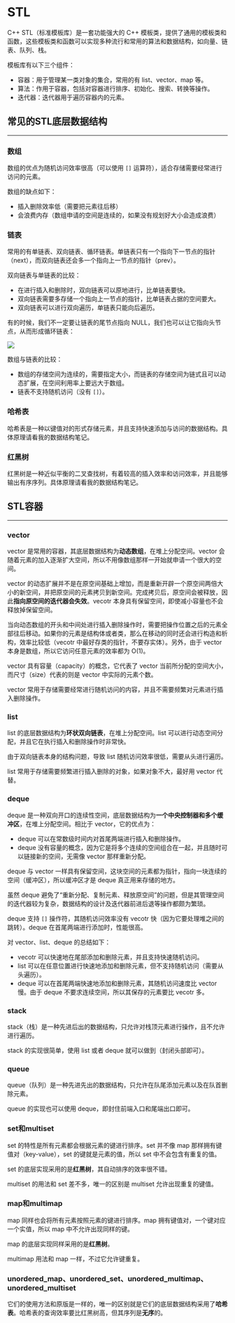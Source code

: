 # STL

C++ STL（标准模板库）是一套功能强大的 C++ 模板类，提供了通用的模板类和函数，这些模板类和函数可以实现多种流行和常用的算法和数据结构，如向量、链表、队列、栈。

模板库有以下三个组件：

* 容器：用于管理某一类对象的集合，常用的有 list、vector、map 等。
* 算法：作用于容器，包括对容器进行排序、初始化、搜索、转换等操作。
* 迭代器：迭代器用于遍历容器内的元素。

## 常见的STL底层数据结构

---

### 数组

数组的优点为随机访问效率很高（可以使用 `[]` 运算符），适合存储需要经常进行访问的元素。

数组的缺点如下：

* 插入删除效率低（需要把元素往后移）
* 会浪费内存（数组申请的空间是连续的，如果没有规划好大小会造成浪费）

### 链表

常用的有单链表、双向链表、循环链表。单链表只有一个指向下一节点的指针（next），而双向链表还会多一个指向上一节点的指针（prev）。

双向链表与单链表的比较：

* 在进行插入和删除时，双向链表可以原地进行，比单链表要快。
* 双向链表需要多存储一个指向上一节点的指针，比单链表占据的空间要大。
* 双向链表可以进行双向遍历，单链表只能向后遍历。

有的时候，我们不一定要让链表的尾节点指向 NULL，我们也可以让它指向头节点，从而形成循环链表：

![](http://cdn.fantasticmiao.cn/image/post/C++/STL/%E5%BE%AA%E7%8E%AF%E9%93%BE%E8%A1%A8.jpg)

数组与链表的比较：

* 数组的存储空间为连续的，需要指定大小，而链表的存储空间为链式且可以动态扩展，在空间利用率上要远大于数组。
* 链表不支持随机访问（没有 `[]`）。

### 哈希表

哈希表是一种以键值对的形式存储元素，并且支持快速添加与访问的数据结构。具体原理请看我的数据结构笔记。

### 红黑树

红黑树是一种近似平衡的二叉查找树，有着较高的插入效率和访问效率，并且能够输出有序序列。具体原理请看我的数据结构笔记。

## STL容器

---

### vector

vector 是常用的容器，其底层数据结构为**动态数组**，在堆上分配空间。vector 会随着元素的加入逐渐扩大空间，所以不用像数组那样一开始就申请一个很大的空间。

vector 的动态扩展并不是在原空间基础上增加，而是重新开辟一个原空间两倍大小的新空间，并把原空间的元素拷贝到新空间。完成拷贝后，原空间会被释放，因此**指向原空间的迭代器会失效**。vecotr 本身具有保留空间，即使减小容量也不会释放掉保留空间。

当向动态数组的开头和中间处进行插入删除操作时，需要把操作位置之后的元素全部往后移动。如果你的元素是结构体或者类，那么在移动的同时还会进行构造和析构，效率比较低（vecotr 中最好存类的指针，不要存实体）。另外，由于 vector 本身是数组，所以它访问任意元素的效率都为 O(1)。

vector 具有容量（capacity）的概念，它代表了 vector 当前所分配的空间大小，而尺寸（size）代表的则是 vector 中实际的元素个数。

vector 常用于存储需要经常进行随机访问的内容，并且不需要频繁对元素进行插入删除操作。

### list

list 的底层数据结构为**环状双向链表**，在堆上分配空间。list 可以进行动态空间分配，并且它在执行插入和删除操作时非常快。

由于双向链表本身的结构问题，导致 list 随机访问效率很低，需要从头进行遍历。

list 常用于存储需要频繁进行插入删除的对象，如果对象不大，最好用 vector 代替。

### deque

deque 是一种双向开口的连续性空间，底层数据结构为**一个中央控制器和多个缓冲区**，在堆上分配空间。相比于 vector，它的优点为：

* deque 可以在常数级时间内对首尾两端进行插入和删除操作。
* deque 没有容量的概念，因为它是将多个连续的空间组合在一起，并且随时可以链接新的空间，无需像 vector 那样重新分配。

deque 与 vector 一样具有保留空间，这块空间的元素都为指针，指向一块连续的空间（缓冲区），所以缓冲区才是 deque 真正用来存储的地方。

虽然 deque 避免了“重新分配、复制元素、释放原空间”的问题，但是其管理空间的迭代器较为复杂，数据结构的设计及迭代器前进后退等操作都颇为繁琐。

deque 支持 `[]` 操作符，其随机访问效率没有 vecotr 快（因为它要处理堆之间的跳转）。deque 在首尾两端进行添加时，性能很高。

对 vector、list、deque 的总结如下：

* vecotr 可以快速地在尾部添加和删除元素，并且支持快速随机访问。
* list 可以在任意位置进行快速地添加和删除元素，但不支持随机访问（需要从头遍历）。
* deque 可以在首尾两端快速地添加和删除元素，其随机访问速度比 vector 慢。由于 deque 不要求连续空间，所以其保存的元素要比 vecotr 多。

### stack

stack（栈）是一种先进后出的数据结构，只允许对栈顶元素进行操作，且不允许进行遍历。

stack 的实现很简单，使用 list 或者 deque 就可以做到（封闭头部即可）。

### queue

queue（队列）是一种先进先出的数据结构，只允许在队尾添加元素以及在队首删除元素。

queue 的实现也可以使用 deque，即封住前端入口和尾端出口即可。

### set和multiset

set 的特性是所有元素都会根据元素的键进行排序。set 并不像 map 那样拥有键值对（key-value），set 的键就是元素的值，所以 set 中不会包含有重复的值。

set 的底层实现采用的是**红黑树**，其自动排序的效率很不错。

multiset 的用法和 set 差不多，唯一的区别是 multiset 允许出现重复的键值。

### map和multimap

map 同样也会将所有元素按照元素的键进行排序。map 拥有键值对，一个键对应一个实值，所以 map 中不允许出现同样的键。

map 的底层实现同样采用的是**红黑树**。

multimap 用法和 map 一样，不过它允许键重复。

### unordered_map、unordered_set、unordered_multimap、unordered_multiset

它们的使用方法和原版是一样的，唯一的区别就是它们的底层数据结构采用了**哈希表**。哈希表的查询效率要比红黑树高，但其序列是**无序**的。